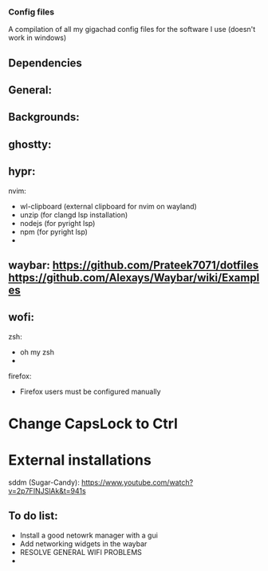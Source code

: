 ### Config files
 A compilation of all my gigachad config files for the software I use (doesn't work in windows)

## Dependencies
General:
- 

Backgrounds: 
- 

ghostty:
- 

hypr:
- 

nvim:
- wl-clipboard (external clipboard for nvim on wayland)
- unzip (for clangd lsp installation)
- nodejs (for pyright lsp)
- npm (for pyright lsp)
- 

waybar:
https://github.com/Prateek7071/dotfiles
https://github.com/Alexays/Waybar/wiki/Examples
- 

wofi:
- 

zsh:
- oh my zsh
- 

firefox:
- Firefox users must be configured manually


# Change CapsLock to Ctrl

# External installations
sddm (Sugar-Candy):
https://www.youtube.com/watch?v=2p7FINJSlAk&t=941s

## To do list:
- Install a good netowrk manager with a gui
- Add networking widgets in the waybar
- RESOLVE GENERAL WIFI PROBLEMS
- 
